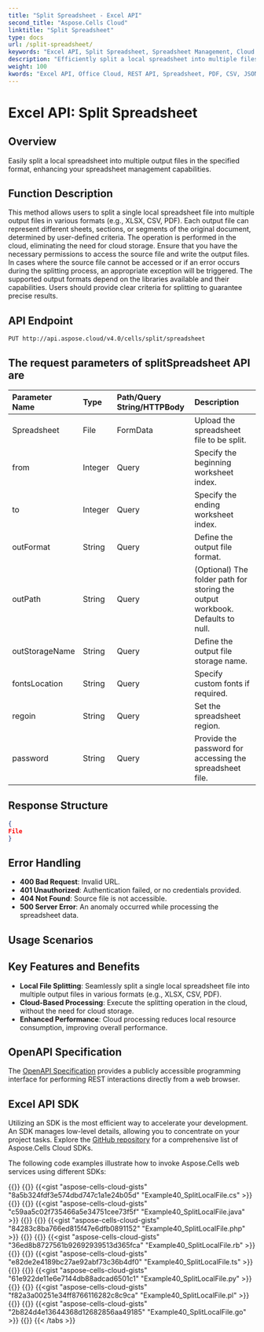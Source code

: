 ```yaml
---
title: "Split Spreadsheet - Excel API"
second_title: "Aspose.Cells Cloud"
linktitle: "Split Spreadsheet"
type: docs
url: /split-spreadsheet/
keywords: "Excel API, Split Spreadsheet, Spreadsheet Management, Cloud Processing, File Formats, REST API, XLSX, CSV, PDF, JSON, Markdown"
description: "Efficiently split a local spreadsheet into multiple files in various formats without requiring cloud storage."
weight: 100
kwords: "Excel API, Office Cloud, REST API, Spreadsheet, PDF, CSV, JSON, Markdown, Split Local Spreadsheet, Cloud Processing, File Management, Error Handling"
---
```


# **Excel API: Split Spreadsheet**

## **Overview**

Easily split a local spreadsheet into multiple output files in the specified format, enhancing your spreadsheet management capabilities.

## **Function Description**

This method allows users to split a single local spreadsheet file into multiple output files in various formats (e.g., XLSX, CSV, PDF). Each output file can represent different sheets, sections, or segments of the original document, determined by user-defined criteria. The operation is performed in the cloud, eliminating the need for cloud storage. Ensure that you have the necessary permissions to access the source file and write the output files. In cases where the source file cannot be accessed or if an error occurs during the splitting process, an appropriate exception will be triggered. The supported output formats depend on the libraries available and their capabilities. Users should provide clear criteria for splitting to guarantee precise results.

## **API Endpoint**

```http
PUT http://api.aspose.cloud/v4.0/cells/split/spreadsheet
```

## The request parameters of **splitSpreadsheet** API are

| Parameter Name | Type | Path/Query String/HTTPBody | Description |
| :- | :- | :- |:- |
| Spreadsheet | File | FormData | Upload the spreadsheet file to be split. |
| from | Integer | Query | Specify the beginning worksheet index. |
| to | Integer | Query | Specify the ending worksheet index. |
| outFormat | String | Query | Define the output file format. |
| outPath | String | Query | (Optional) The folder path for storing the output workbook. Defaults to null. |
| outStorageName | String | Query | Define the output file storage name. |
| fontsLocation | String | Query | Specify custom fonts if required. |
| regoin | String | Query | Set the spreadsheet region. |
| password | String | Query | Provide the password for accessing the spreadsheet file. |

## **Response Structure**

```json
{
File
}
```

## Error Handling

- **400 Bad Request**: Invalid URL.
- **401 Unauthorized**: Authentication failed, or no credentials provided.
- **404 Not Found**: Source file is not accessible.
- **500 Server Error**: An anomaly occurred while processing the spreadsheet data.

## Usage Scenarios

## Key Features and Benefits

- **Local File Splitting**: Seamlessly split a single local spreadsheet file into multiple output files in various formats (e.g., XLSX, CSV, PDF).
- **Cloud-Based Processing**: Execute the splitting operation in the cloud, without the need for cloud storage.
- **Enhanced Performance**: Cloud processing reduces local resource consumption, improving overall performance.

## OpenAPI Specification

The [OpenAPI Specification](https://reference.aspose.cloud/cells/#/DataProcessingController/SplitSpreadsheet) provides a publicly accessible programming interface for performing REST interactions directly from a web browser.

## Excel API SDK

Utilizing an SDK is the most efficient way to accelerate your development. An SDK manages low-level details, allowing you to concentrate on your project tasks. Explore the [GitHub repository](https://github.com/aspose-cells-cloud) for a comprehensive list of Aspose.Cells Cloud SDKs.

The following code examples illustrate how to invoke Aspose.Cells web services using different SDKs:

{{<tabs tabTotal="8" tabID="1" tabName1="C#" tabName2="Java" tabName3="PHP" tabName4="Ruby" tabName5="Node.js" tabName6="Python" tabName7="Perl" tabName8="Go" >}}
{{<tab tabNum="1" >}}
{{<gist "aspose-cells-cloud-gists" "8a5b324fdf3e574dbd747c1a1e24b05d" "Example40_SplitLocalFile.cs" >}}
{{</tab>}}
{{<tab tabNum="2" >}}
{{<gist "aspose-cells-cloud-gists" "c59aa5c02f735466a5e34751cee73f5f" "Example40_SplitLocalFile.java" >}}
{{</tab>}}
{{<tab tabNum="3" >}}
{{<gist "aspose-cells-cloud-gists" "84283c8ba766ed815f47e6dfb0891152" "Example40_SplitLocalFile.php" >}}
{{</tab>}}
{{<tab tabNum="4" >}}
{{<gist "aspose-cells-cloud-gists" "36ed8b8727561b92692939513d365fca" "Example40_SplitLocalFile.rb" >}}
{{</tab>}}
{{<tab tabNum="5" >}}
{{<gist "aspose-cells-cloud-gists" "e82de2e4189bc27ae92abf73c36b4df0" "Example40_SplitLocalFile.ts" >}}
{{</tab>}}
{{<tab tabNum="6" >}}
{{<gist "aspose-cells-cloud-gists" "61e922de11e6e7144db88adcad6501c1" "Example40_SplitLocalFile.py" >}}
{{</tab>}}
{{<tab tabNum="7" >}}
{{<gist "aspose-cells-cloud-gists" "f82a3a00251e34ff8766116282c8c9ca" "Example40_SplitLocalFile.pl" >}}
{{</tab>}}
{{<tab tabNum="8" >}}
{{<gist "aspose-cells-cloud-gists" "2b824d4e13644368d12682856aa49185" "Example40_SplitLocalFile.go" >}}
{{</tab>}}
{{< /tabs >}}
